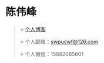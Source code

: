 # 陈伟峰

> \> [个人博客](https://blog.csdn.net/weixin_42917352?spm=1000.2115.3001.5343)
>
> \> 个人邮箱：swpucwf@126.com
>
> \> 个人微信：15882085601

















